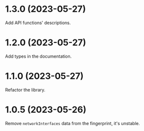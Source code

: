 # 1.3.0 (2023-05-27)

Add API functions' descriptions.

# 1.2.0 (2023-05-27)

Add types in the documentation.

# 1.1.0 (2023-05-27)

Refactor the library.

# 1.0.5 (2023-05-26)

Remove `networkInterfaces` data from the fingerprint, it's unstable.
